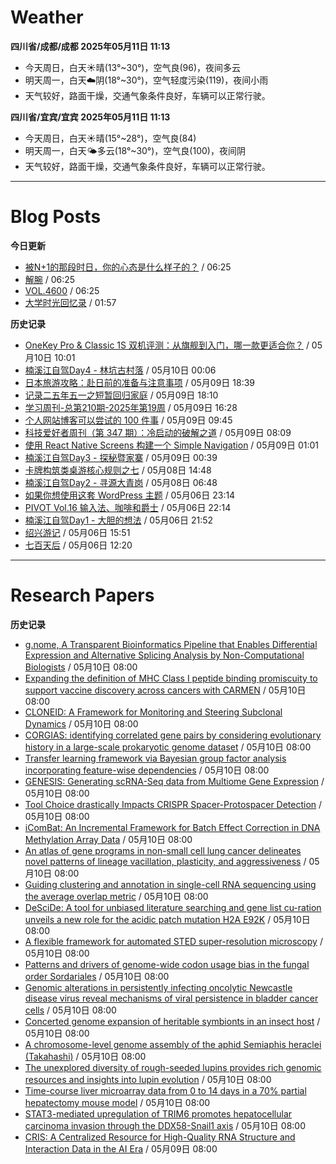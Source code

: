 # Weather
<!--qweather:start-->
**四川省/成都/成都 2025年05月11日 11:13**
- 今天周日，白天☀️晴(13°~30°)，空气良(96)，夜间多云
- 明天周一，白天☁️阴(18°~30°)，空气轻度污染(119)，夜间小雨
- 天气较好，路面干燥，交通气象条件良好，车辆可以正常行驶。

**四川省/宜宾/宜宾 2025年05月11日 11:13**
- 今天周日，白天☀️晴(15°~28°)，空气良(84)
- 明天周一，白天🌤️多云(18°~30°)，空气良(100)，夜间阴
- 天气较好，路面干燥，交通气象条件良好，车辆可以正常行驶。
<!--qweather:end-->
---
# Blog Posts
<!--rss-blogs:start-->
**今日更新**
- [被N+1的那段时日，你的心态是什么样子的？](http://m.wufazhuce.com/question/4360) / 06:25
- [解腕](http://m.wufazhuce.com/article/6786) / 06:25
- [VOL.4600](http://m.wufazhuce.com/one/4749) / 06:25
- [大学时光回忆录](https://innei.in/notes/190) / 01:57

**历史记录**
- [OneKey Pro & Classic 1S 双机评测：从旗舰到入门，哪一款更适合你？](https://song.al/onekey) / 05月10日 10:01
- [楠溪江自驾Day4 - 林坑古村落](https://blog.ops-coffee.cn/r/city-china-zhejiang-wenzhou-yongjia-nanxijiang-04.html) / 05月10日 00:06
- [日本旅游攻略：赴日前的准备与注意事项](https://song.al/japantravel) / 05月09日 18:39
- [记录二五年五一之短暂回归家庭](https://wiki.eryajf.net/pages/ad1f6b/) / 05月09日 18:10
- [学习周刊-总第210期-2025年第19周](https://wiki.eryajf.net/pages/ff011f/) / 05月09日 16:28
- [个人网站博客可以尝试的 100 件事](https://anotherdayu.com/2025/6940/) / 05月09日 09:45
- [科技爱好者周刊（第 347 期）：冷启动的破解之道](http://www.ruanyifeng.com/blog/2025/05/weekly-issue-347.html) / 05月09日 08:09
- [使用 React Native Screens 构建一个 Simple Navigation](https://innei.in/posts/tech/build-simple-navigation-with-react-native-screens) / 05月09日 01:01
- [楠溪江自驾Day3 - 探秘暨家寨](https://blog.ops-coffee.cn/r/city-china-zhejiang-wenzhou-yongjia-nanxijiang-03.html) / 05月09日 00:39
- [卡牌构筑类桌游核心规则之七](https://blog.codingnow.com/2025/05/dbg_rules_7.html) / 05月08日 14:48
- [楠溪江自驾Day2 - 寻源大青岗](https://blog.ops-coffee.cn/r/city-china-zhejiang-wenzhou-yongjia-nanxijiang-02.html) / 05月08日 06:48
- [如果你想使用这套 WordPress 主题](https://anotherdayu.com/2025/6919/) / 05月06日 23:14
- [PIVOT Vol.16 输入法、咖啡和爵士](https://anotherdayu.com/2025/6914/) / 05月06日 22:14
- [楠溪江自驾Day1 - 大胆的想法](https://blog.ops-coffee.cn/r/city-china-zhejiang-wenzhou-yongjia-nanxijiang-01.html) / 05月06日 21:52
- [绍兴游记](https://www.ntiy.com/2274.html) / 05月06日 15:51
- [七百天后](https://imzm.im/700-days-after/) / 05月06日 12:20
<!--rss-blogs:end-->
---
# Research Papers
<!--rss-papers:start-->
**历史记录**
- [g.nome, A Transparent Bioinformatics Pipeline that Enables Differential Expression and Alternative Splicing Analysis by Non-Computational Biologists](https://www.biorxiv.org/content/10.1101/2025.05.09.652286v1?rss=1) / 05月10日 08:00
- [Expanding the definition of MHC Class I peptide binding promiscuity to support vaccine discovery across cancers with CARMEN](https://www.biorxiv.org/content/10.1101/2025.05.08.651510v1?rss=1) / 05月10日 08:00
- [CLONEID: A Framework for Monitoring and Steering Subclonal Dynamics](https://www.biorxiv.org/content/10.1101/2025.05.07.652202v1?rss=1) / 05月10日 08:00
- [CORGIAS: identifying correlated gene pairs by considering evolutionary history in a large-scale prokaryotic genome dataset](https://www.biorxiv.org/content/10.1101/2025.05.07.652372v1?rss=1) / 05月10日 08:00
- [Transfer learning framework via Bayesian group factor analysis incorporating feature-wise dependencies](https://www.biorxiv.org/content/10.1101/2025.05.07.648613v1?rss=1) / 05月10日 08:00
- [GENESIS: Generating scRNA-Seq data from Multiome Gene Expression](https://www.biorxiv.org/content/10.1101/2025.05.06.652399v1?rss=1) / 05月10日 08:00
- [Tool Choice drastically Impacts CRISPR Spacer-Protospacer Detection](https://www.biorxiv.org/content/10.1101/2025.05.06.652306v1?rss=1) / 05月10日 08:00
- [iComBat: An Incremental Framework for Batch Effect Correction in DNA Methylation Array Data](https://www.biorxiv.org/content/10.1101/2025.05.06.652337v1?rss=1) / 05月10日 08:00
- [An atlas of gene programs in non-small cell lung cancer delineates novel patterns of lineage vacillation, plasticity, and aggressiveness](https://www.biorxiv.org/content/10.1101/2025.05.06.652317v1?rss=1) / 05月10日 08:00
- [Guiding clustering and annotation in single-cell RNA sequencing using the average overlap metric](https://www.biorxiv.org/content/10.1101/2025.05.06.652497v1?rss=1) / 05月10日 08:00
- [DeSciDe: A tool for unbiased literature searching and gene list cu-ration unveils a new role for the acidic patch mutation H2A E92K](https://www.biorxiv.org/content/10.1101/2025.05.05.652253v1?rss=1) / 05月10日 08:00
- [A flexible framework for automated STED super-resolution microscopy](https://www.biorxiv.org/content/10.1101/2025.05.05.652196v1?rss=1) / 05月10日 08:00
- [Patterns and drivers of genome-wide codon usage bias in the fungal order Sordariales](https://www.biorxiv.org/content/10.1101/2025.05.07.652452v1?rss=1) / 05月10日 08:00
- [Genomic alterations in persistently infecting oncolytic Newcastle disease virus reveal mechanisms of viral persistence in bladder cancer cells](https://www.biorxiv.org/content/10.1101/2025.05.06.652422v1?rss=1) / 05月10日 08:00
- [Concerted genome expansion of heritable symbionts in an insect host](https://www.biorxiv.org/content/10.1101/2025.05.06.652349v1?rss=1) / 05月10日 08:00
- [A chromosome-level genome assembly of the aphid Semiaphis heraclei (Takahashi)](https://www.nature.com/articles/s41597-025-04994-x) / 05月10日 08:00
- [The unexplored diversity of rough-seeded lupins provides rich genomic resources and insights into lupin evolution](https://www.nature.com/articles/s41467-025-58531-w) / 05月10日 08:00
- [Time-course liver microarray data from 0 to 14 days in a 70% partial hepatectomy mouse model](https://www.nature.com/articles/s41597-025-05128-z) / 05月10日 08:00
- [STAT3-mediated upregulation of TRIM6 promotes hepatocellular carcinoma invasion through the DDX58-Snail1 axis](https://www.nature.com/articles/s41598-025-96548-9) / 05月10日 08:00
- [CRIS: A Centralized Resource for High-Quality RNA Structure and Interaction Data in the AI Era](https://www.biorxiv.org/content/10.1101/2025.05.05.652292v1?rss=1) / 05月09日 08:00
<!--rss-papers:end-->
